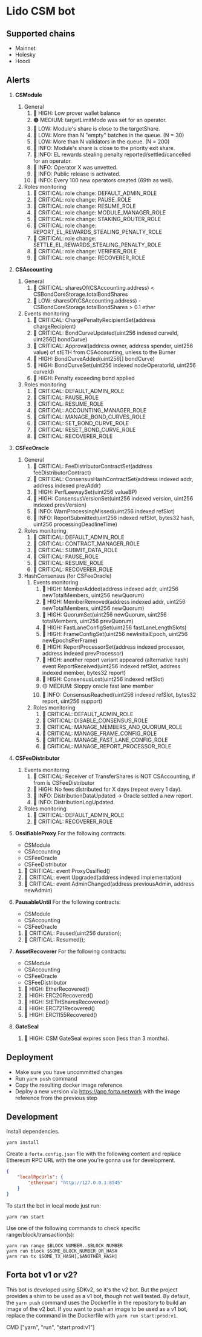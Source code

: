 # Lido CSM bot

## Supported chains

-   Mainnet
-   Holesky
-   Hoodi

## Alerts

1. **CSModule**
    1. General
        1.  🔴 HIGH: Low prover wallet balance
        2.  🟠 MEDIUM: targetLimitMode was set for an operator.
        3.  🫧 LOW: Module's share is close to the targetShare.
        4.  🫧 LOW: More than N "empty" batches in the queue. (N = 30)
        5.  🫧 LOW: More than N validators in the queue. (N = 200)
        6.  🔵 INFO: Module's share is close to the priority exit share.
        7.  🔵 INFO: EL rewards stealing penalty reported/settled/cancelled for an operator.
        8.  🔵 INFO: Operator X was unvetted.
        9.  🔵 INFO: Public release is activated.
        10. 🔵 INFO: Every 100 new operators created (69th as well).
    2. Roles monitoring
        1. 🚨 CRITICAL: role change: DEFAULT_ADMIN_ROLE
        2. 🚨 CRITICAL: role change: PAUSE_ROLE
        3. 🚨 CRITICAL: role change: RESUME_ROLE
        4. 🚨 CRITICAL: role change: MODULE_MANAGER_ROLE
        5. 🚨 CRITICAL: role change: STAKING_ROUTER_ROLE
        6. 🚨 CRITICAL: role change: REPORT_EL_REWARDS_STEALING_PENALTY_ROLE
        7. 🚨 CRITICAL: role change: SETTLE_EL_REWARDS_STEALING_PENALTY_ROLE
        8. 🚨 CRITICAL: role change: VERIFIER_ROLE
        9. 🚨 CRITICAL: role change: RECOVERER_ROLE
2. **CSAccounting**
    1. General
        1. 🚨 CRITICAL: sharesOf(CSAccounting.address) < CSBondCoreStorage.totalBondShares
        2. 🫧 LOW: sharesOf(CSAccounting.address) - CSBondCoreStorage.totalBondShares > 0.1 ether
    2. Events monitoring
        1. 🚨 CRITICAL: ChargePenaltyRecipientSet(address chargeRecipient)
        2. 🚨 CRITICAL: BondCurveUpdated(uint256 indexed curveId, uint256[] bondCurve)
        3. 🚨 CRITICAL: Approval(address owner, address spender, uint256 value) of stETH from CSAccounting, unless to the Burner
        4. 🔴 HIGH: BondCurveAdded(uint256[] bondCurve)
        5. 🔴 HIGH: BondCurveSet(uint256 indexed nodeOperatorId, uint256 curveId)
        6. 🔴 HIGH: Penalty exceeding bond applied
    3. Roles monitoring
        1. 🚨 CRITICAL: DEFAULT_ADMIN_ROLE
        2. 🚨 CRITICAL: PAUSE_ROLE
        3. 🚨 CRITICAL: RESUME_ROLE
        4. 🚨 CRITICAL: ACCOUNTING_MANAGER_ROLE
        5. 🚨 CRITICAL: MANAGE_BOND_CURVES_ROLE
        6. 🚨 CRITICAL: SET_BOND_CURVE_ROLE
        7. 🚨 CRITICAL: RESET_BOND_CURVE_ROLE
        8. 🚨 CRITICAL: RECOVERER_ROLE
3. **CSFeeOracle**
    1. General
        1. 🚨 CRITICAL: FeeDistributorContractSet(address feeDistributorContract)
        2. 🚨 CRITICAL: ConsensusHashContractSet(address indexed addr, address indexed prevAddr)
        3. 🔴 HIGH: PerfLeewaySet(uint256 valueBP)
        4. 🔴 HIGH: ConsensusVersionSet(uint256 indexed version, uint256 indexed prevVersion)
        5. 🫧 INFO: WarnProcessingMissed(uint256 indexed refSlot)
        6. 🫧 INFO: ReportSubmitted(uint256 indexed refSlot, bytes32 hash, uint256 processingDeadlineTime)
    2. Roles monitoring
        1. 🚨 CRITICAL: DEFAULT_ADMIN_ROLE
        2. 🚨 CRITICAL: CONTRACT_MANAGER_ROLE
        3. 🚨 CRITICAL: SUBMIT_DATA_ROLE
        4. 🚨 CRITICAL: PAUSE_ROLE
        5. 🚨 CRITICAL: RESUME_ROLE
        6. 🚨 CRITICAL: RECOVERER_ROLE
    3. HashConsensus (for CSFeeOracle)
        1. Events monitoring
            1. 🔴 HIGH: MemberAdded(address indexed addr, uint256 newTotalMembers, uint256 newQuorum)
            2. 🔴 HIGH: MemberRemoved(address indexed addr, uint256 newTotalMembers, uint256 newQuorum)
            3. 🔴 HIGH: QuorumSet(uint256 newQuorum, uint256 totalMembers, uint256 prevQuorum)
            4. 🔴 HIGH: FastLaneConfigSet(uint256 fastLaneLengthSlots)
            5. 🔴 HIGH: FrameConfigSet(uint256 newInitialEpoch, uint256 newEpochsPerFrame)
            6. 🔴 HIGH: ReportProcessorSet(address indexed processor, address indexed prevProcessor)
            7. 🔴 HIGH: another report variant appeared (alternative hash) event ReportReceived(uint256 indexed refSlot, address indexed member, bytes32 report)
            8. 🔴 HIGH: ConsensusLost(uint256 indexed refSlot)
            9. 🟡 MEDIUM: Sloppy oracle fast lane member
            10. 🔵 INFO: ConsensusReached(uint256 indexed refSlot, bytes32 report, uint256 support)
        2. Roles monitoring
            1. 🚨 CRITICAL: DEFAULT_ADMIN_ROLE
            2. 🚨 CRITICAL: DISABLE_CONSENSUS_ROLE
            3. 🚨 CRITICAL: MANAGE_MEMBERS_AND_QUORUM_ROLE
            4. 🚨 CRITICAL: MANAGE_FRAME_CONFIG_ROLE
            5. 🚨 CRITICAL: MANAGE_FAST_LANE_CONFIG_ROLE
            6. 🚨 CRITICAL: MANAGE_REPORT_PROCESSOR_ROLE
4. **CSFeeDistributor**

    1. Events monitoring
        1. 🚨 CRITICAL: Receiver of TransferShares is NOT CSAccounting, if from is CSFeeDistributor
        2. 🔴 HIGH: No fees distributed for X days (repeat every 1 day).
        3. 🔵 INFO: DistributionDataUpdated -> Oracle settled a new report.
        4. 🔵 INFO: DistributionLogUpdated.
    2. Roles monitoring
        1. 🚨 CRITICAL: DEFAULT_ADMIN_ROLE
        2. 🚨 CRITICAL: RECOVERER_ROLE

5. **OssifiableProxy**
   For the following contracts:

    - CSModule
    - CSAccounting
    - CSFeeOracle
    - CSFeeDistributor

    1. 🚨 CRITICAL: event ProxyOssified()
    2. 🚨 CRITICAL: event Upgraded(address indexed implementation)
    3. 🚨 CRITICAL: event AdminChanged(address previousAdmin, address newAdmin)

6. **PausableUntil**
   For the following contracts:

    - CSModule
    - CSAccounting
    - CSFeeOracle

    1. 🚨 CRITICAL: Paused(uint256 duration);
    2. 🚨 CRITICAL: Resumed();

7. **AssetRecoverer**
   For the following contracts:

    - CSModule
    - CSAccounting
    - CSFeeOracle
    - CSFeeDistributor

    1. 🔴 HIGH: EtherRecovered()
    2. 🔴 HIGH: ERC20Recovered()
    3. 🔴 HIGH: StETHSharesRecovered()
    4. 🔴 HIGH: ERC721Recovered()
    5. 🔴 HIGH: ERC1155Recovered()

8. **GateSeal**
    1. 🔴 HIGH: CSM GateSeal expires soon (less than 3 months).

## Deployment

-   Make sure you have uncommitted changes
-   Run `yarn push` command
-   Copy the resulting docker image reference
-   Deploy a new version via https://app.forta.network with the image reference from the previous step

## Development

Install dependencies.

```shell
yarn install
```

Create a `forta.config.json` file with the following content and replace Ethereum RPC URL with the
one you're gonna use for development.

```json
{
    "localRpcUrls": {
        "ethereum": "http://127.0.0.1:8545"
    }
}
```

To start the bot in local mode just run:

```shell
yarn run start
```

Use one of the following commands to check specific range/block/transaction(s):

```shell
yarn run range $BLOCK_NUMBER..$BLOCK_NUMBER
yarn run block $SOME_BLOCK_NUMBER_OR_HASH
yarn run tx $SOME_TX_HASH[,$ANOTHER_HASH]
```

## Forta bot v1 or v2?

This bot is developed using SDKv2, so it's the v2 bot. But the project provides a shim to be used as
a v1 bot, though not well tested. By default, the `yarn push` command uses the Dockerfile in the
repository to build an image of the v2 bot. If you want to push an image to be used as a v1 bot,
replace the command in the Dockerfile with `yarn run start:prod:v1`.

CMD ["yarn", "run", "start:prod:v1"]
